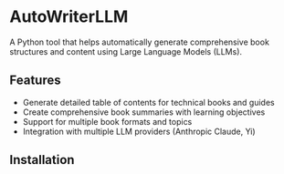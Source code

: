 # AutoWriterLLM

A Python tool that helps automatically generate comprehensive book structures and content using Large Language Models (LLMs).

## Features

* Generate detailed table of contents for technical books and guides
* Create comprehensive book summaries with learning objectives
* Support for multiple book formats and topics
* Integration with multiple LLM providers (Anthropic Claude, Yi)

## Installation 